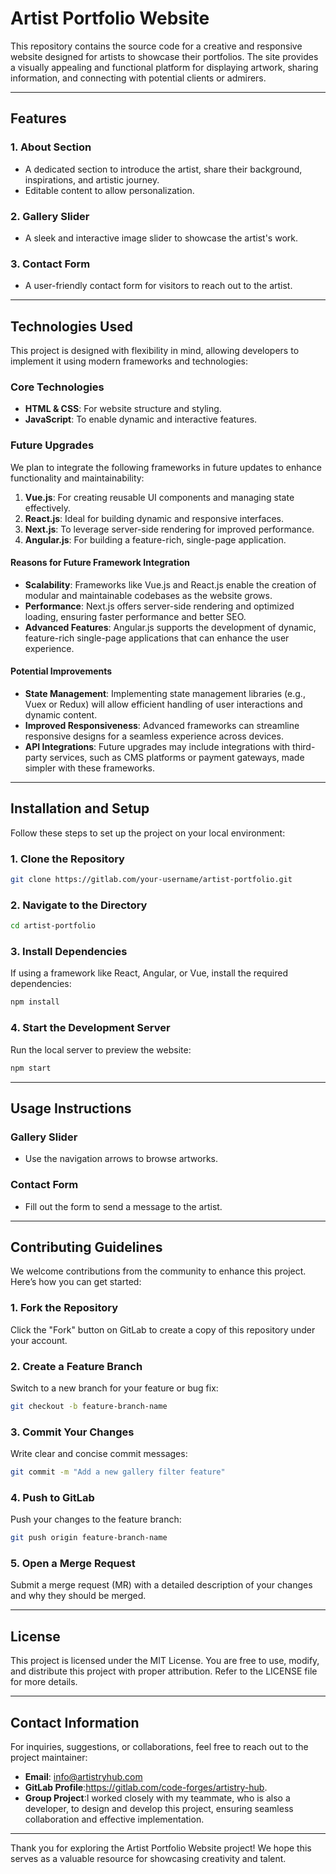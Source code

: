 # Artist Portfolio Website

This repository contains the source code for a creative and responsive website designed for artists to showcase their portfolios. The site provides a visually appealing and functional platform for displaying artwork, sharing information, and connecting with potential clients or admirers.

---

## Features

### **1. About Section**
- A dedicated section to introduce the artist, share their background, inspirations, and artistic journey.
- Editable content to allow personalization.

### **2. Gallery Slider**
- A sleek and interactive image slider to showcase the artist's work.

### **3. Contact Form**
- A user-friendly contact form for visitors to reach out to the artist.

---

## Technologies Used

This project is designed with flexibility in mind, allowing developers to implement it using modern frameworks and technologies:

### **Core Technologies**
- **HTML & CSS**: For website structure and styling.
- **JavaScript**: To enable dynamic and interactive features.

### **Future Upgrades**
We plan to integrate the following frameworks in future updates to enhance functionality and maintainability:

1. **Vue.js**: For creating reusable UI components and managing state effectively.
2. **React.js**: Ideal for building dynamic and responsive interfaces.
3. **Next.js**: To leverage server-side rendering for improved performance.
4. **Angular.js**: For building a feature-rich, single-page application.

#### **Reasons for Future Framework Integration**
- **Scalability**: Frameworks like Vue.js and React.js enable the creation of modular and maintainable codebases as the website grows.
- **Performance**: Next.js offers server-side rendering and optimized loading, ensuring faster performance and better SEO.
- **Advanced Features**: Angular.js supports the development of dynamic, feature-rich single-page applications that can enhance the user experience.

#### **Potential Improvements**
- **State Management**: Implementing state management libraries (e.g., Vuex or Redux) will allow efficient handling of user interactions and dynamic content.
- **Improved Responsiveness**: Advanced frameworks can streamline responsive designs for a seamless experience across devices.
- **API Integrations**: Future upgrades may include integrations with third-party services, such as CMS platforms or payment gateways, made simpler with these frameworks.

---

## Installation and Setup

Follow these steps to set up the project on your local environment:

### **1. Clone the Repository**
```bash
git clone https://gitlab.com/your-username/artist-portfolio.git
```

### **2. Navigate to the Directory**
```bash
cd artist-portfolio
```

### **3. Install Dependencies**
If using a framework like React, Angular, or Vue, install the required dependencies:
```bash
npm install
```

### **4. Start the Development Server**
Run the local server to preview the website:
```bash
npm start
```

---

## Usage Instructions

### **Gallery Slider**
- Use the navigation arrows to browse artworks.

### **Contact Form**
- Fill out the form to send a message to the artist.

---

## Contributing Guidelines

We welcome contributions from the community to enhance this project. Here’s how you can get started:

### **1. Fork the Repository**
Click the "Fork" button on GitLab to create a copy of this repository under your account.

### **2. Create a Feature Branch**
Switch to a new branch for your feature or bug fix:
```bash
git checkout -b feature-branch-name
```

### **3. Commit Your Changes**
Write clear and concise commit messages:
```bash
git commit -m "Add a new gallery filter feature"
```

### **4. Push to GitLab**
Push your changes to the feature branch:
```bash
git push origin feature-branch-name
```

### **5. Open a Merge Request**
Submit a merge request (MR) with a detailed description of your changes and why they should be merged.

---

## License

This project is licensed under the MIT License. You are free to use, modify, and distribute this project with proper attribution. Refer to the LICENSE file for more details.

---

## Contact Information

For inquiries, suggestions, or collaborations, feel free to reach out to the project maintainer:

- **Email**: info@artistryhub.com
- **GitLab Profile**:https://gitlab.com/code-forges/artistry-hub.
- **Group Project**:I worked closely with my teammate, who is also a developer, to design and develop this project, ensuring seamless collaboration and effective implementation.

---

Thank you for exploring the Artist Portfolio Website project! We hope this serves as a valuable resource for showcasing creativity and talent.
